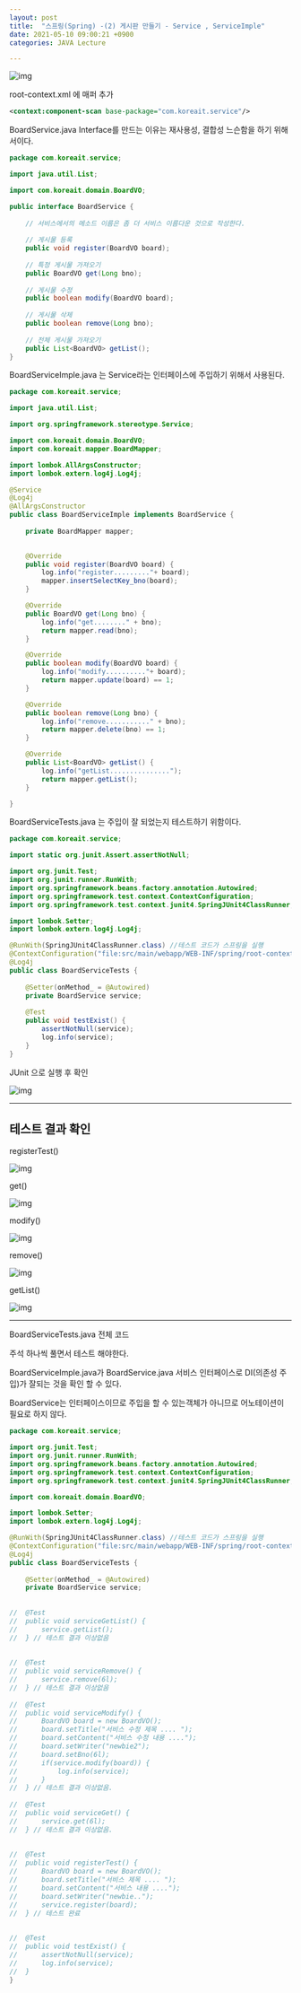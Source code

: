```yaml
---
layout: post
title:  "스프링(Spring) -(2) 게시판 만들기 - Service , ServiceImple"
date: 2021-05-10 09:00:21 +0900
categories: JAVA Lecture

---
```




![img](https://blog.kakaocdn.net/dn/bbDSBe/btq4rcDGGNk/at6lewZG697AoOXoVLyKk0/img.png)



root-context.xml 에 매퍼 추가 

```xml
<context:component-scan base-package="com.koreait.service"/>
```



BoardService.java Interface를 만드는 이유는 재사용성, 결합성 느슨함을 하기 위해서이다.

```java
package com.koreait.service;

import java.util.List;

import com.koreait.domain.BoardVO;

public interface BoardService {
	
	// 서비스에서의 메소드 이름은 좀 더 서비스 이름다운 것으로 작성한다.
	
	// 게시물 등록
	public void register(BoardVO board);
	
	// 특정 게시물 가져오기
	public BoardVO get(Long bno);
	
	// 게시물 수정
	public boolean modify(BoardVO board);
	
	// 게시물 삭제
	public boolean remove(Long bno);
	
	// 전체 게시물 가져오기
	public List<BoardVO> getList();
}
```



BoardServiceImple.java 는 Service라는 인터페이스에 주입하기 위해서 사용된다.

```java
package com.koreait.service;

import java.util.List;

import org.springframework.stereotype.Service;

import com.koreait.domain.BoardVO;
import com.koreait.mapper.BoardMapper;

import lombok.AllArgsConstructor;
import lombok.extern.log4j.Log4j;

@Service
@Log4j
@AllArgsConstructor
public class BoardServiceImple implements BoardService {
	
	private BoardMapper mapper;
	

	@Override
	public void register(BoardVO board) {
		log.info("register........."+ board);
		mapper.insertSelectKey_bno(board);
	}

	@Override
	public BoardVO get(Long bno) {
		log.info("get........" + bno);
		return mapper.read(bno);
	}

	@Override
	public boolean modify(BoardVO board) {
		log.info("modify.........."+ board);
		return mapper.update(board) == 1;
	}

	@Override
	public boolean remove(Long bno) {
		log.info("remove..........." + bno);
		return mapper.delete(bno) == 1;
	}

	@Override
	public List<BoardVO> getList() {
		log.info("getList...............");
		return mapper.getList();
	}

}
```



BoardServiceTests.java 는 주입이 잘 되었는지 테스트하기 위함이다.

```java
package com.koreait.service;

import static org.junit.Assert.assertNotNull;

import org.junit.Test;
import org.junit.runner.RunWith;
import org.springframework.beans.factory.annotation.Autowired;
import org.springframework.test.context.ContextConfiguration;
import org.springframework.test.context.junit4.SpringJUnit4ClassRunner;

import lombok.Setter;
import lombok.extern.log4j.Log4j;

@RunWith(SpringJUnit4ClassRunner.class) //테스트 코드가 스프링을 실행
@ContextConfiguration("file:src/main/webapp/WEB-INF/spring/root-context.xml")//지정된 클래스나 문자열을 이용해서 필요한 객체들을 스프링 내에 객체로 등록
@Log4j
public class BoardServiceTests {
	
	@Setter(onMethod_ = @Autowired)
	private BoardService service;
	
	@Test
	public void testExist() {
		assertNotNull(service);
		log.info(service);
	}
}
```

JUnit 으로 실행 후 확인



![img](https://blog.kakaocdn.net/dn/JpPBU/btq4z11S54y/4k14np5SApa4kLRAuSeQ4k/img.png)





------



## 테스트 결과 확인 



registerTest()

![img](https://blog.kakaocdn.net/dn/deIEdv/btq4CiWtpSt/6XPVu1KfRUOrEpPQtPubkk/img.png)

get()

![img](https://blog.kakaocdn.net/dn/rgAzE/btq4rHcqEpU/tAHWEZpqI0KR8QZVpomT4k/img.png)

modify()

![img](https://blog.kakaocdn.net/dn/bp2FEU/btq4rcDJmPT/dkuxSpwIxjpWOiMqpKaajK/img.png)



remove()

![img](https://blog.kakaocdn.net/dn/4jyxd/btq4uH4edNx/bGIQtCVKGowmIBK6cvTro1/img.png)

getList()

![img](https://blog.kakaocdn.net/dn/sDgUM/btq4z2s0vGC/037pdGKJgixDh2cghMZ1O1/img.png)



------

BoardServiceTests.java 전체 코드 

주석 하나씩 풀면서 테스트 해야한다.

BoardServiceImple.java가 BoardService.java 서비스 인터페이스로 DI(의존성 주입)가 잘되는 것을 확인 할 수 있다.

BoardService는 인터페이스이므로 주입을 할 수 있는객체가 아니므로 어노테이션이 필요로 하지 않다. 



```java
package com.koreait.service;

import org.junit.Test;
import org.junit.runner.RunWith;
import org.springframework.beans.factory.annotation.Autowired;
import org.springframework.test.context.ContextConfiguration;
import org.springframework.test.context.junit4.SpringJUnit4ClassRunner;

import com.koreait.domain.BoardVO;

import lombok.Setter;
import lombok.extern.log4j.Log4j;

@RunWith(SpringJUnit4ClassRunner.class) //테스트 코드가 스프링을 실행
@ContextConfiguration("file:src/main/webapp/WEB-INF/spring/root-context.xml")//지정된 클래스나 문자열을 이용해서 필요한 객체들을 스프링 내에 객체로 등록
@Log4j
public class BoardServiceTests {
	
	@Setter(onMethod_ = @Autowired)
	private BoardService service;
	
	
//	@Test
//	public void serviceGetList() {
//		service.getList();
//	} // 테스트 결과 이상없음
	
	
//	@Test
//	public void serviceRemove() {
//		service.remove(6l);
//	} // 테스트 결과 이상없음
	
//	@Test
//	public void serviceModify() {
//		BoardVO board = new BoardVO();
//		board.setTitle("서비스 수정 제목 .... ");
//		board.setContent("서비스 수정 내용 ....");
//		board.setWriter("newbie2");
//		board.setBno(6l);
//		if(service.modify(board)) {
//			log.info(service);
//		}
//	} // 테스트 결과 이상없음.
	
//	@Test
//	public void serviceGet() {
//		service.get(6l);
//	} // 테스트 결과 이상없음.
	
	
//	@Test
//	public void registerTest() {
//		BoardVO board = new BoardVO();
//		board.setTitle("서비스 제목 .... ");
//		board.setContent("서비스 내용 ....");
//		board.setWriter("newbie..");
//		service.register(board);
//	} // 테스트 완료
	
	
//	@Test
//	public void testExist() {
//		assertNotNull(service);
//		log.info(service);
//	}
}
```

